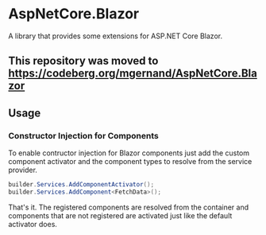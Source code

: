 # AspNetCore.Blazor

A library that provides some extensions for ASP.NET Core Blazor.

## This repository was moved to https://codeberg.org/mgernand/AspNetCore.Blazor

## Usage

### Constructor Injection for Components

To enable contructor injection for Blazor components just add the custom
component activator and the component types to resolve from the service
provider.

```C#
builder.Services.AddComponentActivator();
builder.Services.AddComponent<FetchData>();
```

That's it. The registered components are resolved from the container and
components that are not registered are activated just like the default activator
does.

